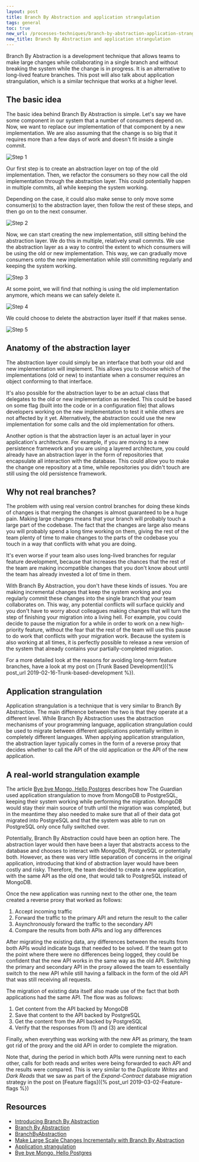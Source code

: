 ```yaml
---
layout: post
title: Branch By Abstraction and application strangulation
tags: general
toc: true
new_url: /processes-techniques/branch-by-abstraction-application-strangulation/
new_title: Branch By Abstraction and application strangulation
---
```


Branch By Abstraction is a development technique that allows teams to make large changes while collaborating in a single branch and without breaking the system while the change is in progress. It is an alternative to long-lived feature branches. This post will also talk about application strangulation, which is a similar technique that works at a higher level.

## The basic idea

The basic idea behind Branch By Abstraction is simple. Let's say we have some component in our system that a number of consumers depend on. Now, we want to replace our implementation of that component by a new implementation. We are also assuming that the change is so big that it requires more than a few days of work and doesn't fit inside a single commit.

![Step 1](/images/2019-03-16-Branch-By-Abstraction/step-1.png)

Our first step is to create an abstraction layer on top of the old implementation. Then, we refactor the consumers so they now call the old implementation through the abstraction layer. This could potentially happen in multiple commits, all while keeping the system working.

Depending on the case, it could also make sense to only move some consumer(s) to the abstraction layer, then follow the rest of these steps, and then go on to the next consumer.

![Step 2](/images/2019-03-16-Branch-By-Abstraction/step-2.png)

Now, we can start creating the new implementation, still sitting behind the abstraction layer. We do this in multiple, relatively small commits. We use the abstraction layer as a way to control the extent to which consumers will be using the old or new implementation. This way, we can gradually move consumers onto the new implementation while still committing regularly and keeping the system working.

![Step 3](/images/2019-03-16-Branch-By-Abstraction/step-3.png)

At some point, we will find that nothing is using the old implementation anymore, which means we can safely delete it.

![Step 4](/images/2019-03-16-Branch-By-Abstraction/step-4.png)

We could choose to delete the abstraction layer itself if that makes sense.

![Step 5](/images/2019-03-16-Branch-By-Abstraction/step-5.png)

## Anatomy of the abstraction layer

The abstraction layer could simply be an interface that both your old and new implementation will implement. This allows you to choose which of the implementations (old or new) to instantiate when a consumer requires an object conforming to that interface.

It's also possible for the abstraction layer to be an actual class that delegates to the old or new implementation as needed. This could be based on some flag (built into the code or in a configuration file) that allows developers working on the new implementation to test it while others are not affected by it yet. Alternatively, the abstraction could use the new implementation for some calls and the old implementation for others.

Another option is that the abstraction layer is an actual layer in your application's architecture. For example, if you are moving to a new persistence framework and you are using a layered architecture, you could already have an abstraction layer in the form of repositories that encapsulate all interaction with the database. This could allow you to make the change one repository at a time, while repositories you didn't touch are still using the old persistence framework.

## Why not real branches?

The problem with using real version control branches for doing these kinds of changes is that merging the changes is almost guaranteed to be a huge pain. Making large changes means that your branch will probably touch a large part of the codebase. The fact that the changes are large also means you will probably spend a long time working on them, giving the rest of the team plenty of time to make changes to the parts of the codebase you touch in a way that conflicts with what you are doing.

It's even worse if your team also uses long-lived branches for regular feature development, because that increases the chances that the rest of the team are making incompatible changes that you don't know about until the team has already invested a lot of time in them.

With Branch By Abstraction, you don't have these kinds of issues. You are making incremental changes that keep the system working and you regularly commit these changes into the single branch that your team collaborates on. This way, any potential conflicts will surface quickly and you don't have to worry about colleagues making changes that will turn the step of finishing your migration into a living hell. For example, you could decide to pause the migration for a while in order to work on a new high-priority feature, without the fear that the rest of the team will use this pause to do work that conflicts with your migration work. Because the system is also working at all times, it is perfectly possible to release a new version of the system that already contains your partially-completed migration.

For a more detailed look at the reasons for avoiding long-term feature branches, have a look at my post on [Trunk Based Development]({% post_url 2019-02-16-Trunk-based-development %}).

## Application strangulation

Application strangulation is a technique that is very similar to Branch By Abstraction. The main difference between the two is that they operate at a different level. While Branch By Abstraction uses the abstraction mechanisms of your programming language, application strangulation could be used to migrate between different applications potentially written in completely different languages. When applying application strangulation, the abstraction layer typically comes in the form of a reverse proxy that decides whether to call the API of the old application or the API of the new application.

## A real-world strangulation example

The article [Bye bye Mongo, Hello Postgres](https://www.theguardian.com/info/2018/nov/30/bye-bye-mongo-hello-postgres) describes how The Guardian used application strangulation to move from MongoDB to PostgreSQL, keeping their system working while performing the migration. MongoDB would stay their main source of truth until the migration was completed, but in the meantime they also needed to make sure that all of their data got migrated into PostgreSQL and that the system was able to run on PostgreSQL only once fully switched over.

Potentially, Branch By Abstraction could have been an option here. The abstraction layer would then have been a layer that abstracts access to the database and chooses to interact with MongoDB, PostgreSQL or potentially both. However, as there was very little separation of concerns in the original application, introducing that kind of abstraction layer would have been costly and risky. Therefore, the team decided to create a new application, with the same API as the old one, that would talk to PostgreSQL instead of MongoDB.

Once the new application was running next to the other one, the team created a reverse proxy that worked as follows:
1. Accept incoming traffic
2. Forward the traffic to the primary API and return the result to the caller
3. Asynchronously forward the traffic to the secondary API
4. Compare the results from both APIs and log any differences

After migrating the existing data, any differences between the results from both APIs would indicate bugs that needed to be solved. If the team got to the point where there were no differences being logged, they could be confident that the new API works in the same way as the old API. Switching the primary and secondary API in the proxy allowed the team to essentially switch to the new API while still having a fallback in the form of the old API that was still receiving all requests.

The migration of existing data itself also made use of the fact that both applications had the same API. The flow was as follows:
1. Get content from the API backed by MongoDB
2. Save that content to the API backed by PostgreSQL
3. Get the content from the API backed by PostgreSQL
4. Verify that the responses from (1) and (3) are identical

Finally, when everything was working with the new API as primary, the team got rid of the proxy and the old API in order to complete the migration.

Note that, during the period in which both APIs were running next to each other, calls for both reads and writes were being forwarded to each API and the results were compared. This is very similar to the *Duplicate Writes* and *Dark Reads* that we saw as part of the *Expand-Contract* database migration strategy in the post on [Feature flags]({% post_url 2019-03-02-Feature-flags %})

## Resources

- [Introducing Branch By Abstraction](https://paulhammant.com/blog/branch_by_abstraction.html)
- [Branch By Abstraction](https://trunkbaseddevelopment.com/branch-by-abstraction/)
- [BranchByAbstraction](https://martinfowler.com/bliki/BranchByAbstraction.html)
- [Make Large Scale Changes Incrementally with Branch By Abstraction](https://continuousdelivery.com/2011/05/make-large-scale-changes-incrementally-with-branch-by-abstraction/)
- [Application strangulation](https://trunkbaseddevelopment.com/strangulation/)
- [Bye bye Mongo, Hello Postgres](https://www.theguardian.com/info/2018/nov/30/bye-bye-mongo-hello-postgres)
